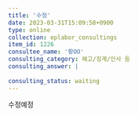 ```yaml
---
title: '수정'
date: 2023-03-31T15:09:58+0900
type: online
collection: eplabor_consultings
item_id: 1226
consultee_name: '황OO'
consulting_category: 해고/징계/인사 등
consulting_answer: |
    
consulting_status: waiting
---
```


수정예정
